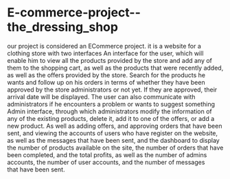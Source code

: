 # E-commerce-project--the_dressing_shop
our project is considered an ECommerce project. it is a website for a clothing store with two interfaces 
An interface for the user, which will enable him to view all the products provided by the store and add any of them to the shopping cart, as well as the products that were recently added,
as well as the offers provided by the store.
 Search for the products he wants and follow up on his orders in terms of whether they have been approved by the store administrators or not yet. If they are approved, their arrival date will be displayed.
The user can also communicate with administrators if he encounters a problem or wants to suggest something
Admin interface, through which administrators modify the information of any of the existing products, delete it, add it to one of the offers, or add a new product.
As well as adding offers, and approving orders that have been sent, and viewing the accounts of users who have register on the website,
as well as the messages that have been sent, and the dashboard to display the number of products available on the site, the number of orders that have been completed, and the total profits,
as well as the number of admins accounts, the number of user accounts, and the number of messages that have been sent.
